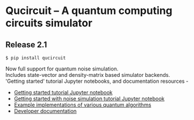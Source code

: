 # Qucircuit – A quantum computing circuits simulator
## Release 2.1

`$ pip install qucircuit`

Now full support for quantum noise simulation.  
Includes state-vector and density-matrix based simulator backends.  
'Getting started' tutorial Jupyter notebooks, and documentation resources - 
* [Getting started tutorial Jupyter notebook](https://github.com/atulvarshneya/quantum-computing/tree/master/examples/qckt/Getting-started-tutorial.ipynb)
* [Getting started with noise simulation tutorial Jupyter notebook](https://github.com/atulvarshneya/quantum-computing/tree/master/examples/qckt/Getting-started-tutorial-noise-sim.ipynb)
* [Example implementations of various quantum algorithms](https://github.com/atulvarshneya/quantum-computing/tree/master/examples/qckt)
* [Developer documentation](https://github.com/atulvarshneya/quantum-computing/blob/master/qucircuit/README.md)
